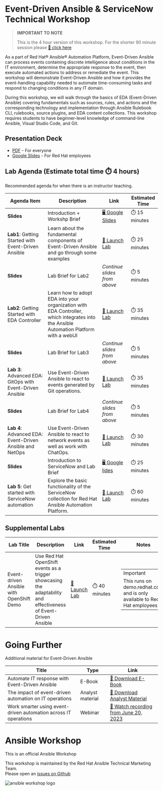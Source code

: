 # Event-Driven Ansible & ServiceNow Technical Workshop

> **IMPORTANT TO NOTE** 
> 
> This is the 4 hour version of this workshop.  For the shorter 90 minute session please [🔬 click here](eda.md)
>

As a part of Red Hat® Ansible® Automation Platform, Event-Driven Ansible can process events containing discrete intelligence about conditions in the IT environment, determine the appropriate response to the event, then execute automated actions to address or remediate the event. This workshop will demonstrate Event-Driven Ansible and how it provides the event-handling capability needed to automate time-consuming tasks and respond to changing conditions in any IT domain. 

During this workshop, we will walk through the basics of EDA (Event-Driven Ansible) covering fundamentals such as sources, rules, and actions and the corresponding technology and implementation through Ansible Rulebook CLI, rulebooks, source plugins, and EDA content collections.  This workshop requires students to have beginner-level knowledge of command-line Ansible, Visual Studio Code, and Git.

## Presentation Deck

- [PDF](decks/lab-eda-gitops.pdf) - For everyone
- [Google Slides](https://docs.google.com/presentation/d/1wrJ90OEvkais6wcyinMq42uv1_VJJQlzrxHy8UgC220/edit?usp=sharing) - For Red Hat employees

## Lab Agenda (Estimate total time ⏱️ 4 hours)

Recommended agenda for when there is an instructor teaching.

<table>
<thead>
<tr>
<th>Agenda Item</th>
<th>Description</th>
<th>Link</th>
<th>Estimated Time</th>
</tr>
</thead>
<tbody>
<tr>
<td><b>Slides</b></td>
<td>Introduction + Workshp Brief</td>
<td><a href="https://docs.google.com/presentation/d/1wrJ90OEvkais6wcyinMq42uv1_VJJQlzrxHy8UgC220/edit?usp=sharing">🖥️ Google Slides</a></td>
<td>⏱️ 15 minutes</td>
</tr>
<tr>
<td><b>Lab1</b>: Getting Started with Event-Driven Ansible</td>
<td>Learn about the fundamental components of Event-Driven Ansible and go through some examples</td>
<td><a target="_new" href="https://play.instruqt.com/embed/redhat/tracks/eda--ansible-rulebook?token=em_kn8hibVNgt0X03wZ">🚀 Launch Lab</a></td>
<td>⏱️ 25 minutes</td>
</tr>
<tr>
<td><b>Slides</b></td>
<td>Lab Brief for Lab2</td>
<td><i>Continue slides from above</i></td>
<td>⏱️ 5 minutes</td>
</tr>
<tr>
<td><b>Lab2</b>: Getting Started with EDA Controller</td>
<td>Learn how to adopt EDA into your organization with EDA Controller, which integrates into the Ansible Automation Platform with a webUI</td>
<td><a target="_new" href="https://play.instruqt.com/embed/redhat/tracks/getting-started-eda-controller?token=em_pnJ8mV75JMc0MhZN&show_challenges=true&finish_btn_target=_blank&finish_btn_text=Learn+more&finish_btn_url=https%3A%2F%2Fansible.com%2Fevent-driven">🚀 Launch Lab</a></td>
<td>⏱️ 35 minutes</td>
</tr>
<tr>
<td><b>Slides</b></td>
<td>Lab Brief for Lab3</td>
<td><i>Continue slides from above</i></td>
<td>⏱️ 5 minutes</td>
</tr>
<tr>
<td><b>Lab 3</b>: Advanced EDA: GitOps with Event-Driven Ansible</td>
<td>Use Event-Driven Ansible to react to events generated by Git operations.</td>
<td><a target="_new" href="https://play.instruqt.com/embed/redhat/tracks/eda-gitops?token=em__C74PAmX2rePq7Kk">🚀 Launch Lab</a></td>
<td>⏱️ 35 minutes</td>
</tr>
<tr>
<td><b>Slides</b></td>
<td>Lab Brief for Lab4</td>
<td><i>Continue slides from above</i></td>
<td>⏱️ 5 minutes</td>
</tr>
<tr>
<td><b>Lab 4</b>: Advanced EDA: Event-Driven Ansible and NetOps</td>
<td>Use Event-Driven Ansible to react to network events as well as work with ChatOps.</td>
<td><a target="_new" href="https://play.instruqt.com/embed/redhat/tracks/event-driven-netops?token=em_W0qtY5GifN13CZ1a">🚀 Launch Lab</a></td>
<td>⏱️ 30 minutes</td>
</tr>
<tr>
<td><b>Slides</b></td>
<td>Introduction to ServiceNow and Lab Brief</td>
<td><a href="https://docs.google.com/presentation/d/1sE8nZJjQw74QyWccufUVNwEtIepxPYTbsn5YfjN3oU8/edit?usp=sharing">🖥️ Google lides</a></td>
<td>⏱️ 25 minutes</td>
</tr>
<tr>
<td><b>Lab 5</b>: Get started with ServiceNow automation</td>
<td>Explore the basic functionality of the ServiceNow collection for Red Hat Ansible Automation Platform.
</td>
<td><a target="_new" href="https://play.instruqt.com/embed/redhat/tracks/getting-started-servicenow-automation?token=em_5ktpLJWtzpbqcDyM">🚀 Launch Lab</a></td>
<td>⏱️ 60 minutes</td>
</tr>
</tbody>
</table>

## Supplemental Labs

<table>
<thead>
<tr>
<th>Lab Title</th>
<th>Description</th>
<th>Link</th>
<th>Estimated Time</th>
<th>Notes</th>
</tr>
</thead>
<tbody>
<tr>
<td>Event-driven Ansible with OpenShift Demo</td>
<td>Use Red Hat OpenShift events as a trigger showcasing the adaptability and effectiveness of Event-Driven Ansible</td>
<td><a target="_new" href="https://demo.redhat.com/catalog/babylon-catalog-prod/order/enterprise.event-driven-ansible.prod">🚀 Launch Lab</a></td>
<td>⏱️ 40 minutes</td>
<td><table class="important"><tr><td><div class="infobutton"><i class="icon-info-sign"></i></div>Important</td></tr><tr><td>This runs on demo.redhat.com and is only available to Red Hat employees</td></tr></table></td>
</tr>
</tbody>
</table>

# Going Further

Additional material for Event-Driven Ansible

<table>
<thead>
<tr>
<th>Title</th>
<th>Type</th>
<th>Link</th>
</tr>
</thead>
<tbody>
<tr>
<td>Automate IT response with Event-Driven Ansible</td>
<td>E-Book</td>
<td><a target="_new" href="https://www.redhat.com/en/engage/build-innovation-automation-20230414">📖 Download E-Book</a></td>
</tr>
<tr>
<td>The impact of event-driven automation on IT operations</td>
<td>Analyst material</td>
<td><a target="_new" href="https://www.redhat.com/en/resources/event-driven-impact-on-it-operations-analyst-material">📒 Download Analyst Material</a></td>
</tr>
<tr>
<td>Work smarter using event-driven automation across IT operations</td>
<td>Webinar</td>
<td><a target="_new" href="https://www.redhat.com/en/events/webinar/work-smarter-using-event-driven-automation-across-IT-operations">🎥 Watch recording from June 20, 2023</a></td>
</tr>
</tbody>
</table>

# Ansible Workshop

This is an official Ansible Workshop

This workshop is maintained by the Red Hat Ansible Technical Marketing Team.  
Please open an [issues on Github](https://github.com/ansible/instruqt/issues/new?title=New+eda+4hour+workshop+issue&body=)


![ansible workshop logo](https://github.com/ansible/workshops/blob/devel/images/Ansible-Workshop-Logo.png?raw=true)
